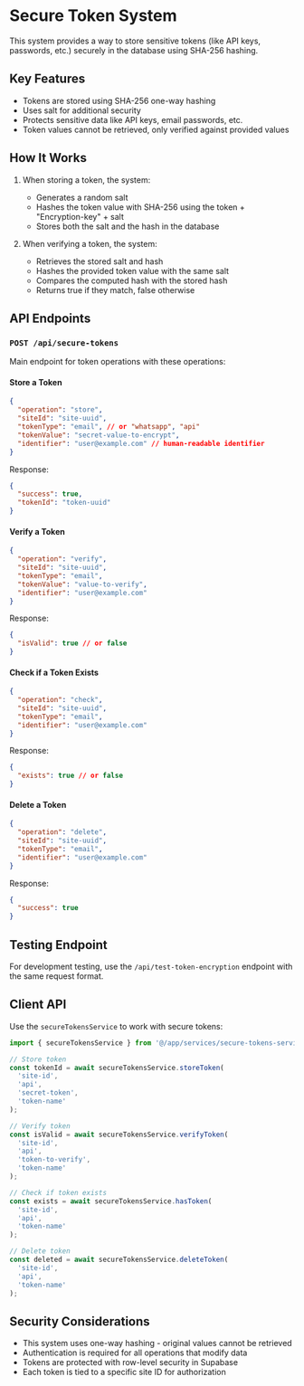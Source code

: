 # Secure Token System

This system provides a way to store sensitive tokens (like API keys, passwords, etc.) securely in the database using SHA-256 hashing.

## Key Features

- Tokens are stored using SHA-256 one-way hashing
- Uses salt for additional security
- Protects sensitive data like API keys, email passwords, etc.
- Token values cannot be retrieved, only verified against provided values

## How It Works

1. When storing a token, the system:
   - Generates a random salt
   - Hashes the token value with SHA-256 using the token + "Encryption-key" + salt
   - Stores both the salt and the hash in the database
   
2. When verifying a token, the system:
   - Retrieves the stored salt and hash
   - Hashes the provided token value with the same salt
   - Compares the computed hash with the stored hash
   - Returns true if they match, false otherwise

## API Endpoints

### `POST /api/secure-tokens`

Main endpoint for token operations with these operations:

#### Store a Token

```json
{
  "operation": "store",
  "siteId": "site-uuid",
  "tokenType": "email", // or "whatsapp", "api"
  "tokenValue": "secret-value-to-encrypt",
  "identifier": "user@example.com" // human-readable identifier
}
```

Response:
```json
{
  "success": true,
  "tokenId": "token-uuid" 
}
```

#### Verify a Token

```json
{
  "operation": "verify",
  "siteId": "site-uuid",
  "tokenType": "email",
  "tokenValue": "value-to-verify",
  "identifier": "user@example.com"
}
```

Response:
```json
{
  "isValid": true // or false
}
```

#### Check if a Token Exists

```json
{
  "operation": "check",
  "siteId": "site-uuid",
  "tokenType": "email",
  "identifier": "user@example.com"
}
```

Response:
```json
{
  "exists": true // or false
}
```

#### Delete a Token

```json
{
  "operation": "delete",
  "siteId": "site-uuid",
  "tokenType": "email",
  "identifier": "user@example.com"
}
```

Response:
```json
{
  "success": true
}
```

## Testing Endpoint

For development testing, use the `/api/test-token-encryption` endpoint with the same request format.

## Client API

Use the `secureTokensService` to work with secure tokens:

```typescript
import { secureTokensService } from '@/app/services/secure-tokens-service';

// Store token
const tokenId = await secureTokensService.storeToken(
  'site-id',
  'api',
  'secret-token',
  'token-name'
);

// Verify token
const isValid = await secureTokensService.verifyToken(
  'site-id',
  'api',
  'token-to-verify',
  'token-name'
);

// Check if token exists
const exists = await secureTokensService.hasToken(
  'site-id',
  'api',
  'token-name'
);

// Delete token
const deleted = await secureTokensService.deleteToken(
  'site-id',
  'api',
  'token-name'
);
```

## Security Considerations

- This system uses one-way hashing - original values cannot be retrieved
- Authentication is required for all operations that modify data
- Tokens are protected with row-level security in Supabase
- Each token is tied to a specific site ID for authorization 